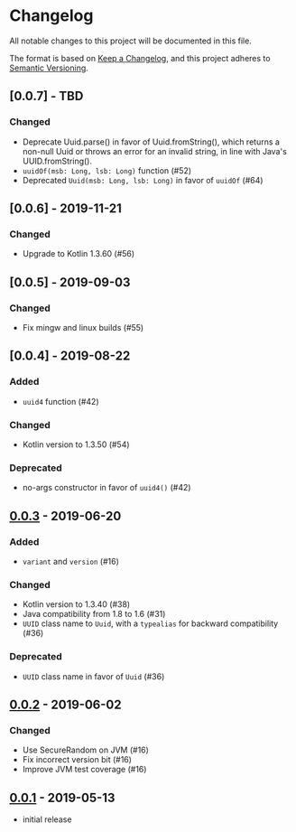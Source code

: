 # Changelog

All notable changes to this project will be documented in this file.

The format is based on [Keep a Changelog](https://keepachangelog.com/), and this
project adheres to [Semantic Versioning](https://semver.org/).

## [0.0.7] - TBD
### Changed
- Deprecate Uuid.parse() in favor of Uuid.fromString(), which returns a non-null Uuid or throws an error for an invalid string, in line with Java's UUID.fromString().
- `uuidOf(msb: Long, lsb: Long)` function (#52)
- Deprecated `Uuid(msb: Long, lsb: Long)` in favor of `uuidOf` (#64)

## [0.0.6] - 2019-11-21
### Changed
- Upgrade to Kotlin 1.3.60 (#56)


## [0.0.5] - 2019-09-03
### Changed
- Fix mingw and linux builds (#55)

## [0.0.4] - 2019-08-22
### Added
- `uuid4` function (#42)
### Changed
- Kotlin version to 1.3.50 (#54)
### Deprecated
- no-args constructor in favor of `uuid4()` (#42)

## [0.0.3] - 2019-06-20
### Added
- `variant` and `version` (#16)
### Changed
- Kotlin version to 1.3.40 (#38)
- Java compatibility from 1.8 to 1.6 (#31)
- `UUID` class name to `Uuid`, with a `typealias` for backward compatibility (#36)
### Deprecated
- `UUID` class name in favor of `Uuid` (#36)

## [0.0.2] - 2019-06-02
### Changed
- Use SecureRandom on JVM (#16)
- Fix incorrect version bit (#16)
- Improve JVM test coverage (#16)

## [0.0.1] - 2019-05-13
- initial release

[Unreleased]: https://github.com/benasher44/uuid/compare/0.0.3...HEAD
[0.0.3]: https://github.com/benasher44/uuid/compare/0.0.2...0.0.3
[0.0.2]: https://github.com/benasher44/uuid/compare/0.0.1...0.0.2
[0.0.1]: https://github.com/benasher44/uuid/releases/tag/0.0.1
